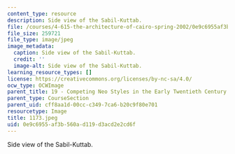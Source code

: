 ```yaml
---
content_type: resource
description: Side view of the Sabil-Kuttab.
file: /courses/4-615-the-architecture-of-cairo-spring-2002/0e9c6955af3b560ad119d3acd2e2cd6f_1173.jpeg
file_size: 259721
file_type: image/jpeg
image_metadata:
  caption: Side view of the Sabil-Kuttab.
  credit: ''
  image-alt: Side view of the Sabil-Kuttab.
learning_resource_types: []
license: https://creativecommons.org/licenses/by-nc-sa/4.0/
ocw_type: OCWImage
parent_title: 19 - Competing Neo Styles in the Early Twentieth Century
parent_type: CourseSection
parent_uid: cff8aa1d-00cc-c349-7ca6-b20c9f80e701
resourcetype: Image
title: 1173.jpeg
uid: 0e9c6955-af3b-560a-d119-d3acd2e2cd6f
---
```

Side view of the Sabil-Kuttab.